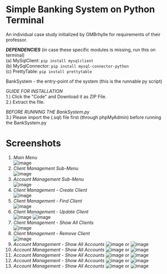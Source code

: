 # Simple Banking System on Python Terminal
An individual case study initialized by GMBrhylle for requirements of their professor.

_**DEPENDENCIES**_ (in case these specific modules is missing, run this on terminal)
<br />(a) MySqlClient: `pip install mysqlclient`
<br />(b) MySqlConnector: `pip install mysql-connector-python`
<br />(c) PrettyTable: `pip install prettytable `

BankSystem - the entry-point of the system (this is the runnable py script)

_GUIDE FOR INSTALLATION_
<br />1.) Click the "Code" and Download it as ZIP File.
<br />2.) Extract the file.

_BEFORE RUNNING THE BankSystem.py_
<br />3.) Please import the (.sql) file first (through phpMyAdmin) before running the BankSystem.py

# Screenshots
1. _Main Menu_ <br /> ![image](https://github.com/GMBrhylle/simple-banking-system/assets/134195471/1beab445-c6c2-4478-adb4-b8cb0170fba2)
2. _Client Management Sub-Menu_ <br/>![image](https://github.com/GMBrhylle/simple-banking-system/assets/134195471/3e651e33-5ad8-4f58-b812-8284a737f5df)
3. _Account Management Sub-Menu_ <br/>![image](https://github.com/GMBrhylle/simple-banking-system/assets/134195471/8f313e8a-dd66-425e-a003-0ec9149cf4a7)
4. _Client Management - Create Client_ <br/>![image](https://github.com/GMBrhylle/simple-banking-system/assets/134195471/25c188ea-72d3-474e-9f72-1a52cda9af6d)
5. _Client Management - Find Client_ <br/>![image](https://github.com/GMBrhylle/simple-banking-system/assets/134195471/03630eef-8294-4bb8-a501-40077d71e97c)
6. _Client Management - Update Client_ <br/>![image](https://github.com/GMBrhylle/simple-banking-system/assets/134195471/da9ee80c-b932-4b18-a74a-174235ddbf34) ![image](https://github.com/GMBrhylle/simple-banking-system/assets/134195471/0a6ee901-6823-4d60-8d07-8b6e47f4ace0)
7. _Client Management - Show All Clients_ <br/>![image](https://github.com/GMBrhylle/simple-banking-system/assets/134195471/00590a4f-2bfc-45b3-b43b-f2dbb26eb7f7)
8. _Client Management - Remove Client_ <br/>![image](https://github.com/GMBrhylle/simple-banking-system/assets/134195471/badd104a-f7a3-41a9-a888-ee684fabfd6f)
9. _Account Management - Show All Accounts_ ![image](https://github.com/GMBrhylle/simple-banking-system/assets/134195471/95b4bfb8-ff61-44c5-afea-28b36e795151) or ![image](https://github.com/GMBrhylle/simple-banking-system/assets/134195471/fb09eaf2-b9ab-4a0f-8cc3-795b3d426ee4)
10. _Account Management - Show All Accounts_ ![image](https://github.com/GMBrhylle/simple-banking-system/assets/134195471/95b4bfb8-ff61-44c5-afea-28b36e795151) or ![image](https://github.com/GMBrhylle/simple-banking-system/assets/134195471/fb09eaf2-b9ab-4a0f-8cc3-795b3d426ee4)
11. _Account Management - Show All Accounts_ ![image](https://github.com/GMBrhylle/simple-banking-system/assets/134195471/95b4bfb8-ff61-44c5-afea-28b36e795151) or ![image](https://github.com/GMBrhylle/simple-banking-system/assets/134195471/fb09eaf2-b9ab-4a0f-8cc3-795b3d426ee4)
12. _Account Management - Show All Accounts_ ![image](https://github.com/GMBrhylle/simple-banking-system/assets/134195471/95b4bfb8-ff61-44c5-afea-28b36e795151) or ![image](https://github.com/GMBrhylle/simple-banking-system/assets/134195471/fb09eaf2-b9ab-4a0f-8cc3-795b3d426ee4)
13. _Account Management - Show All Accounts_ ![image](https://github.com/GMBrhylle/simple-banking-system/assets/134195471/95b4bfb8-ff61-44c5-afea-28b36e795151) or ![image](https://github.com/GMBrhylle/simple-banking-system/assets/134195471/fb09eaf2-b9ab-4a0f-8cc3-795b3d426ee4)

